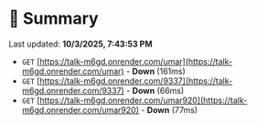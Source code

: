 # 📖 Summary
Last updated: **10/3/2025, 7:43:53 PM**

- `GET` [https://talk-m6gd.onrender.com/umar](https://talk-m6gd.onrender.com/umar) - **Down** (161ms)
- `GET` [https://talk-m6gd.onrender.com/9337](https://talk-m6gd.onrender.com/9337) - **Down** (66ms)
- `GET` [https://talk-m6gd.onrender.com/umar920](https://talk-m6gd.onrender.com/umar920) - **Down** (77ms)
